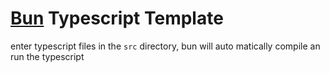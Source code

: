 # [Bun](https://bun.sh) Typescript Template

enter typescript files in the `src` directory,
bun will auto matically compile an run the typescript
